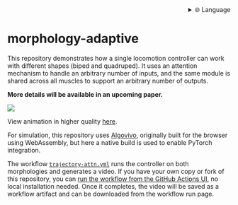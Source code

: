 
<div align="right">
  <details>
    <summary >🌐 Language</summary>
    <div>
      <div align="right">
        <p><a href="https://openaitx.github.io/view.html?user=juniorrojas&project=morphology-adaptive&lang=en">English</a></p>
        <p><a href="https://openaitx.github.io/view.html?user=juniorrojas&project=morphology-adaptive&lang=zh-CN">简体中文</a></p>
        <p><a href="https://openaitx.github.io/view.html?user=juniorrojas&project=morphology-adaptive&lang=zh-TW">繁體中文</a></p>
        <p><a href="https://openaitx.github.io/view.html?user=juniorrojas&project=morphology-adaptive&lang=ja">日本語</a></p>
        <p><a href="https://openaitx.github.io/view.html?user=juniorrojas&project=morphology-adaptive&lang=ko">한국어</a></p>
        <p><a href="https://openaitx.github.io/view.html?user=juniorrojas&project=morphology-adaptive&lang=hi">हिन्दी</a></p>
        <p><a href="https://openaitx.github.io/view.html?user=juniorrojas&project=morphology-adaptive&lang=th">ไทย</a></p>
        <p><a href="https://openaitx.github.io/view.html?user=juniorrojas&project=morphology-adaptive&lang=fr">Français</a></p>
        <p><a href="https://openaitx.github.io/view.html?user=juniorrojas&project=morphology-adaptive&lang=de">Deutsch</a></p>
        <p><a href="https://openaitx.github.io/view.html?user=juniorrojas&project=morphology-adaptive&lang=es">Español</a></p>
        <p><a href="https://openaitx.github.io/view.html?user=juniorrojas&project=morphology-adaptive&lang=it">Itapano</a></p>
        <p><a href="https://openaitx.github.io/view.html?user=juniorrojas&project=morphology-adaptive&lang=ru">Русский</a></p>
        <p><a href="https://openaitx.github.io/view.html?user=juniorrojas&project=morphology-adaptive&lang=pt">Português</a></p>
        <p><a href="https://openaitx.github.io/view.html?user=juniorrojas&project=morphology-adaptive&lang=nl">Nederlands</a></p>
        <p><a href="https://openaitx.github.io/view.html?user=juniorrojas&project=morphology-adaptive&lang=pl">Polski</a></p>
        <p><a href="https://openaitx.github.io/view.html?user=juniorrojas&project=morphology-adaptive&lang=ar">العربية</a></p>
        <p><a href="https://openaitx.github.io/view.html?user=juniorrojas&project=morphology-adaptive&lang=fa">فارسی</a></p>
        <p><a href="https://openaitx.github.io/view.html?user=juniorrojas&project=morphology-adaptive&lang=tr">Türkçe</a></p>
        <p><a href="https://openaitx.github.io/view.html?user=juniorrojas&project=morphology-adaptive&lang=vi">Tiếng Việt</a></p>
        <p><a href="https://openaitx.github.io/view.html?user=juniorrojas&project=morphology-adaptive&lang=id">Bahasa Indonesia</a></p>
      </div>
    </div>
  </details>
</div>

# morphology-adaptive

This repository demonstrates how a single locomotion controller can work with different shapes (biped and quadruped). It uses an attention mechanism to handle an arbitrary number of inputs, and the same module is shared across all muscles to support an arbitrary number of outputs.

**More details will be available in an upcoming paper.**

<a href="https://www.youtube.com/watch?v=gmgyFIJz9ZY">
  <img src="media/anim.gif">
</a>

View animation in higher quality [here](https://www.youtube.com/watch?v=gmgyFIJz9ZY).

For simulation, this repository uses [Algovivo](https://github.com/juniorrojas/algovivo), originally built for the browser using WebAssembly, but here a native build is used to enable PyTorch integration.

The workflow [`trajectory-attn.yml`](.github/workflows/trajectory-attn.yml) runs the controller on both morphologies and generates a video. If you have your own copy or fork of this repository, you can [run the workflow from the GitHub Actions UI](https://docs.github.com/en/actions/managing-workflow-runs-and-deployments/managing-workflow-runs/manually-running-a-workflow), no local installation needed. Once it completes, the video will be saved as a workflow artifact and can be downloaded from the workflow run page.